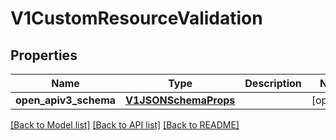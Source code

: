 # V1CustomResourceValidation

## Properties
Name | Type | Description | Notes
------------ | ------------- | ------------- | -------------
**open_apiv3_schema** | [**V1JSONSchemaProps**](V1JSONSchemaProps.md) |  | [optional] 

[[Back to Model list]](../README.md#documentation-for-models) [[Back to API list]](../README.md#documentation-for-api-endpoints) [[Back to README]](../README.md)


